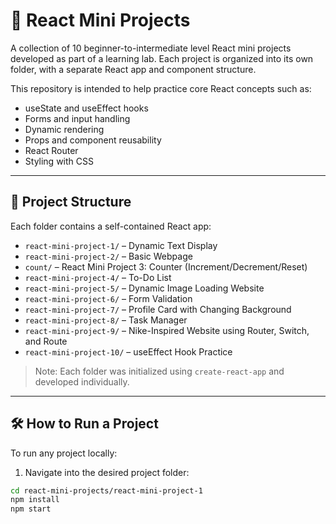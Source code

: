 # 🚀 React Mini Projects

A collection of 10 beginner-to-intermediate level React mini projects developed as part of a learning lab. Each project is organized into its own folder, with a separate React app and component structure.

This repository is intended to help practice core React concepts such as:
- useState and useEffect hooks
- Forms and input handling
- Dynamic rendering
- Props and component reusability
- React Router
- Styling with CSS

---

## 📁 Project Structure

Each folder contains a self-contained React app:

- `react-mini-project-1/` – Dynamic Text Display
- `react-mini-project-2/` – Basic Webpage
- `count/` – React Mini Project 3: Counter (Increment/Decrement/Reset)
- `react-mini-project-4/` – To-Do List
- `react-mini-project-5/` – Dynamic Image Loading Website
- `react-mini-project-6/` – Form Validation
- `react-mini-project-7/` – Profile Card with Changing Background
- `react-mini-project-8/` – Task Manager
- `react-mini-project-9/` – Nike-Inspired Website using Router, Switch, and Route
- `react-mini-project-10/` – useEffect Hook Practice

> Note: Each folder was initialized using `create-react-app` and developed individually.

---

## 🛠️ How to Run a Project

To run any project locally:

1. Navigate into the desired project folder:

```bash
cd react-mini-projects/react-mini-project-1
npm install
npm start
